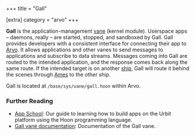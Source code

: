 +++
title = "Gall"

[extra]
category = "arvo"
+++

**Gall** is the application-management [vane](/reference/glossary/vane) (kernel
module). Userspace apps –⁠ daemons, really –⁠ are started, stopped, and sandboxed
by Gall. Gall provides developers with a consistent interface for connecting
their app to [Arvo](/reference/glossary/arvo). It allows applications and other
vanes to send messages to applications and subscribe to data streams. Messages
coming into Gall are routed to the intended application, and the response comes
back along the same route. If the intended target is on another
[ship](/reference/glossary/ship), Gall will route it behind the scenes through
[Ames](/reference/glossary/ames) to the other ship.

Gall is located at `/base/sys/vane/gall.hoon` within Arvo.

### Further Reading

- [App School](/guides/core/app-school/): Our guide to learning how to build apps on the Urbit platform using the Hoon programming language.
- [Gall vane documentation](/reference/arvo/gall/gall): Documentation of the Gall vane.
